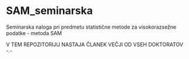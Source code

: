 # SAM_seminarska
Seminarska naloga pri predmetu statistične metode za visokorazsežne podatke - metoda SAM

V TEM REPOZITORIJU NASTAJA ČLANEK VEČJI OD VSEH DOKTORATOV -.-
